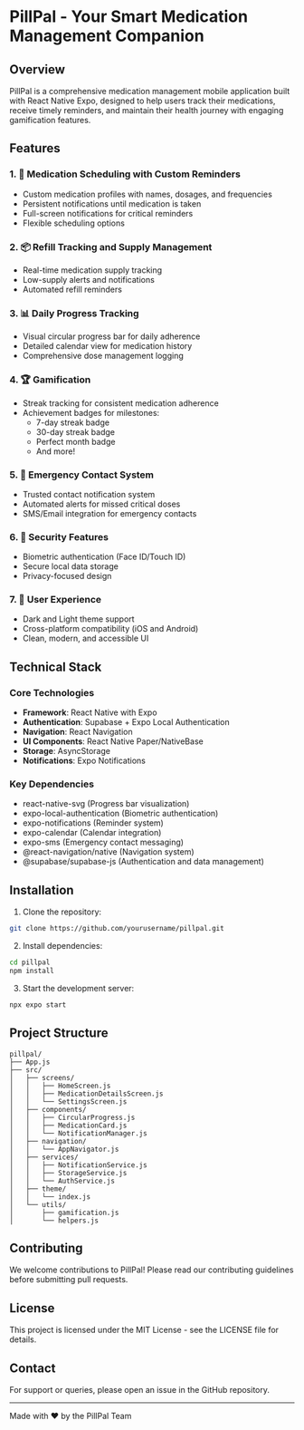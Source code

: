 # PillPal - Your Smart Medication Management Companion

## Overview
PillPal is a comprehensive medication management mobile application built with React Native Expo, designed to help users track their medications, receive timely reminders, and maintain their health journey with engaging gamification features.

## Features

### 1. 💊 Medication Scheduling with Custom Reminders
- Custom medication profiles with names, dosages, and frequencies
- Persistent notifications until medication is taken
- Full-screen notifications for critical reminders
- Flexible scheduling options

### 2. 📦 Refill Tracking and Supply Management
- Real-time medication supply tracking
- Low-supply alerts and notifications
- Automated refill reminders

### 3. 📊 Daily Progress Tracking
- Visual circular progress bar for daily adherence
- Detailed calendar view for medication history
- Comprehensive dose management logging

### 4. 🏆 Gamification
- Streak tracking for consistent medication adherence
- Achievement badges for milestones:
  - 7-day streak badge
  - 30-day streak badge
  - Perfect month badge
  - And more!

### 5. 🚨 Emergency Contact System
- Trusted contact notification system
- Automated alerts for missed critical doses
- SMS/Email integration for emergency contacts

### 6. 🔐 Security Features
- Biometric authentication (Face ID/Touch ID)
- Secure local data storage
- Privacy-focused design

### 7. 🎨 User Experience
- Dark and Light theme support
- Cross-platform compatibility (iOS and Android)
- Clean, modern, and accessible UI

## Technical Stack

### Core Technologies
- **Framework**: React Native with Expo
- **Authentication**: Supabase + Expo Local Authentication
- **Navigation**: React Navigation
- **UI Components**: React Native Paper/NativeBase
- **Storage**: AsyncStorage
- **Notifications**: Expo Notifications

### Key Dependencies
- react-native-svg (Progress bar visualization)
- expo-local-authentication (Biometric authentication)
- expo-notifications (Reminder system)
- expo-calendar (Calendar integration)
- expo-sms (Emergency contact messaging)
- @react-navigation/native (Navigation system)
- @supabase/supabase-js (Authentication and data management)

## Installation

1. Clone the repository:
```bash
git clone https://github.com/yourusername/pillpal.git
```

2. Install dependencies:
```bash
cd pillpal
npm install
```

3. Start the development server:
```bash
npx expo start
```

## Project Structure

```
pillpal/
├── App.js
├── src/
│   ├── screens/
│   │   ├── HomeScreen.js
│   │   ├── MedicationDetailsScreen.js
│   │   └── SettingsScreen.js
│   ├── components/
│   │   ├── CircularProgress.js
│   │   ├── MedicationCard.js
│   │   └── NotificationManager.js
│   ├── navigation/
│   │   └── AppNavigator.js
│   ├── services/
│   │   ├── NotificationService.js
│   │   ├── StorageService.js
│   │   └── AuthService.js
│   ├── theme/
│   │   └── index.js
│   └── utils/
│       ├── gamification.js
│       └── helpers.js
```

## Contributing
We welcome contributions to PillPal! Please read our contributing guidelines before submitting pull requests.

## License
This project is licensed under the MIT License - see the LICENSE file for details.

## Contact
For support or queries, please open an issue in the GitHub repository.

---

Made with ❤️ by the PillPal Team
